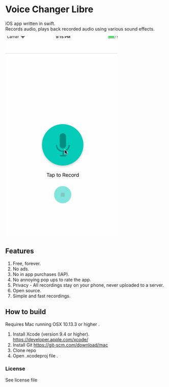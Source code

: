 # Voice Changer Libre

iOS app written in swift.  
Records audio, plays back recorded audio using various sound effects.

![App Demo](demo.gif?raw=true "Demo")

## Features
1. Free, forever.
2. No ads.
3. No in app purchases (IAP).
4. No annoying pop ups to rate the app.
5. Privacy - All recordings stay on your phone, never uploaded to a server.
6. Open source.
7. Simple and fast recordings.

## How to build

Requires Mac running OSX 10.13.3 or higher . 

1. Install Xcode (version 9.4 or higher). https://developer.apple.com/xcode/
2. Install Git https://git-scm.com/download/mac
3. Clone repo
4. Open .xcodeproj file . 

### License

See license file
